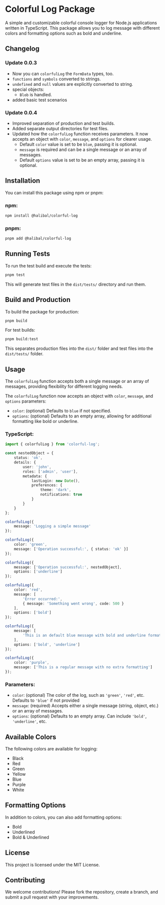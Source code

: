 # Colorful Log Package

A simple and customizable colorful console logger for Node.js applications written in TypeScript. This package allows you to log message with different colors and formatting options such as bold and underline.

## Changelog

### Update 0.0.3

-   Now you can `colorfulLog` the `FormData` types, too.
-   `functions` and `symbols` converted to strings.
-   `undefined` and `null` values are explicitly converted to string.
-   special objects:
    -   `Blob` is handled.
-   added basic test scenarios

### Update 0.0.4

-   Improved separation of production and test builds.
-   Added separate output directories for test files.
-   Updated how the `colorfulLog` function receives parameters. It now accepts an object with `color`, `message`, and `options` for clearer usage.
    -   Default `color` value is set to be `blue`, passing it is optional.
    -   `message` is required and can be a single message or an array of messages.
    -   Default `options` value is set to be an empty array, passing it is optional.

## Installation

You can install this package using npm or pnpm:

### npm:

```sh
npm install @halibal/colorful-log
```

### pnpm:

```sh
pnpm add @halibal/colorful-log
```

## Running Tests

To run the test build and execute the tests:

```sh
pnpm test
```

This will generate test files in the `dist/tests/` directory and run them.

## Build and Production

To build the package for production:

```sh
pnpm build
```

For test builds:

```sh
pnpm build:test
```

This separates production files into the `dist/` folder and test files into the `dist/tests/` folder.

## Usage

The `colorfulLog` function accepts both a single message or an array of messages, providing flexibility for different logging needs.

The `colorfulLog` function now accepts an object with `color`, `message`, and `options` parameters:

-   `color`: (optional) Defaults to `blue` if not specified.
-   `options`: (optional) Defaults to an empty array, allowing for additional formatting like bold or underline.

### TypeScript:

```ts
import { colorfulLog } from 'colorful-log';

const nestedObject = {
    status: 'ok',
    details: {
        user: 'john',
        roles: ['admin', 'user'],
        metadata: {
            lastLogin: new Date(),
            preferences: {
                theme: 'dark',
                notifications: true
            }
        }
    }
};

colorfulLog({
    message: 'Logging a simple message'
});

colorfulLog({
    color: 'green',
    message: ['Operation successful:', { status: 'ok' }]
});

colorfulLog({
    message: ['Operation successful:', nestedObject],
    options: ['underline']
});

colorfulLog({
    color: 'red',
    message: [
        'Error occurred:',
        { message: 'Something went wrong', code: 500 }
    ],
    options: ['bold']
});

colorfulLog({
    message: [
        'This is an default blue message with bold and underline formatting'
    ],
    options: ['bold', 'underline']
});

colorfulLog({
    color: 'purple',
    message: ['This is a regular message with no extra formatting']
});
```

### Parameters:

-   `color`: (optional) The color of the log, such as `'green'`, `'red'`, etc. Defaults to `'blue'` if not provided
-   `message`: (required) Accepts either a single message (string, object, etc.) or an array of messages.
-   `options`: (optional) Defaults to an empty array. Can include `'bold'`, `'underline'`, etc.

## Available Colors

The following colors are available for logging:

-   Black
-   Red
-   Green
-   Yellow
-   Blue
-   Purple
-   White

## Formatting Options

In addition to colors, you can also add formatting options:

-   Bold
-   Underlined
-   Bold & Underlined

## License

This project is licensed under the MIT License.

## Contributing

We welcome contributions! Please fork the repository, create a branch, and submit a pull request with your improvements.

